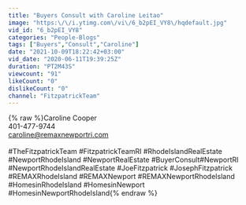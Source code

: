 ```yaml
---
title: "Buyers Consult with Caroline Leitao"
image: "https:\/\/i.ytimg.com\/vi\/6_b2pEI_VY8\/hqdefault.jpg"
vid_id: "6_b2pEI_VY8"
categories: "People-Blogs"
tags: ["Buyers","Consult","Caroline"]
date: "2021-10-09T18:22:42+03:00"
vid_date: "2020-06-11T19:39:25Z"
duration: "PT2M43S"
viewcount: "91"
likeCount: "0"
dislikeCount: "0"
channel: "FitzpatrickTeam"
---
```

{% raw %}Caroline Cooper<br />401-477-9744<br />caroline@remaxnewportri.com <br /><br />#TheFitzpatrickTeam  #FitzpatrickTeamRI  #RhodeIslandRealEstate #NewportRhodeIsland #NewportRealEstate  #BuyerConsult#NewportRI #NewportRhodeIslandRealEstate #JoeFitzpatrick #JosephFitzpatrick #REMAXRhodeIsland #REMAXNewport #REMAXNewportRhodeIsland #HomesinRhodeIsland #HomesinNewport #HomesinNewportRhodeIsland{% endraw %}
